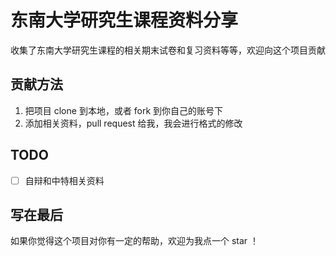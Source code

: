 # 东南大学研究生课程资料分享

收集了东南大学研究生课程的相关期末试卷和复习资料等等，欢迎向这个项目贡献

## 贡献方法

1. 把项目 clone 到本地，或者 fork 到你自己的账号下
2. 添加相关资料，pull request 给我，我会进行格式的修改

## TODO

- [ ] 自辩和中特相关资料

## 写在最后

如果你觉得这个项目对你有一定的帮助，欢迎为我点一个 star ！
